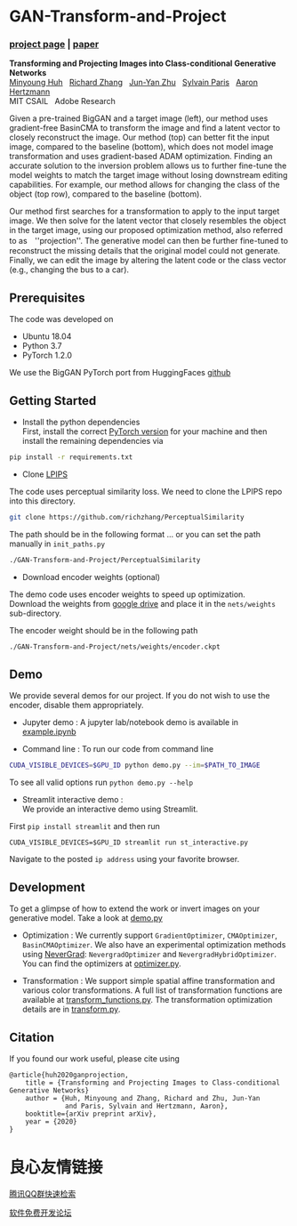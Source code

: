 # GAN-Transform-and-Project

### [project page](https://minyoungg.github.io/GAN-Transform-and-Project/) |   [paper](http://arxiv.org/abs/2005.01703)
**Transforming and Projecting Images into Class-conditional Generative Networks**  
[Minyoung Huh](http://minyounghuh.com/) &nbsp; [Richard Zhang](https://richzhang.github.io/) &nbsp; [Jun-Yan Zhu](https://people.csail.mit.edu/junyanz/) &nbsp; [Sylvain Paris](http://people.csail.mit.edu/sparis/) &nbsp; [Aaron Hertzmann](https://www.dgp.toronto.edu/~hertzman/)  
MIT CSAIL &nbsp; Adobe Research  

 
 

Given a pre-trained BigGAN and a target image (left), our method uses gradient-free BasinCMA to transform the image and find a latent vector to closely reconstruct the image. Our method (top) can better fit the input image, compared to the baseline (bottom), which does not model image transformation and uses gradient-based ADAM optimization. Finding an accurate solution to the inversion problem allows us to further fine-tune the model weights to match the target image without losing downstream editing capabilities. For example, our method allows for changing the class of the object (top row), compared to the baseline (bottom).

   
Our method first searches for a transformation to apply to the input target image. We then solve for the latent vector that closely resembles the object in the target image, using our proposed optimization method, also referred to as　''projection''. The generative model can then be further fine-tuned to reconstruct the missing details that the original model could not generate. Finally, we can edit the image by altering the latent code or the class vector (e.g., changing the bus to a car).



## Prerequisites
The code was developed on
- Ubuntu 18.04
- Python 3.7
- PyTorch 1.2.0

We use the BigGAN PyTorch port from HuggingFaces [github](https://github.com/huggingface/pytorch-pretrained-BigGAN)

## Getting Started
-  Install the python dependencies   
  First, install the correct [PyTorch version](https://pytorch.org/) for your machine and then install the remaining dependencies via
  ```bash
  pip install -r requirements.txt
  ```

-  Clone [LPIPS](https://github.com/richzhang/PerceptualSimilarity) 

  The code uses perceptual similarity loss. We need to clone the LPIPS repo into this directory.
  ```bash
  git clone https://github.com/richzhang/PerceptualSimilarity
  ```
  The path should be in the following format ... or you can set the path manually in `init_paths.py`
  ```bash
  ./GAN-Transform-and-Project/PerceptualSimilarity
  ```

-  Download encoder weights  (optional)

  The demo code uses encoder weights to speed up optimization.  
  Download the weights from [google drive](https://drive.google.com/drive/folders/1CyDQGBlduBP7lk3WiwazsEViT7VJRnE_?usp=sharing) and place it in the `nets/weights` sub-directory.  

  The encoder weight should be in the following path
  ```bash
  ./GAN-Transform-and-Project/nets/weights/encoder.ckpt
  ```

## Demo
We provide several demos for our project. If you do not wish to use the encoder, disable them appropriately.

-  Jupyter demo : A jupyter lab/notebook demo is available in [example.ipynb](example.ipynb)

-  Command line : To run our code from command line
  ```bash
  CUDA_VISIBLE_DEVICES=$GPU_ID python demo.py --im=$PATH_TO_IMAGE
  ```
  To see all valid options run `python demo.py --help`

-  Streamlit interactive demo :  
  We provide an interactive demo using Streamlit.

  First `pip install streamlit` and then run
  ```
  CUDA_VISIBLE_DEVICES=$GPU_ID streamlit run st_interactive.py
  ```
  Navigate to the posted `ip address` using your favorite browser.


## Development
To get a glimpse of how to extend the work or invert images on your generative model. Take a look at [demo.py](demo.py)

-   Optimization  :
We currently support `GradientOptimizer`, `CMAOptimizer`, `BasinCMAOptimizer`. We also have an experimental optimization methods using [NeverGrad](https://github.com/facebookresearch/nevergrad): `NevergradOptimizer` and `NevergradHybridOptimizer`. You can find the optimizers at [optimizer.py](./optimizer.py).

-   Transformation  :
We support simple spatial affine transformation and various color transformations. A full list of transformation functions are available at [transform_functions.py](./utils/transform_functions.py). The transformation optimization details are in [transform.py](transform.py).

## Citation

If you found our work useful, please cite using
```
@article{huh2020ganprojection,
    title = {Transforming and Projecting Images to Class-conditional Generative Networks}
    author = {Huh, Minyoung and Zhang, Richard and Zhu, Jun-Yan
              and Paris, Sylvain and Hertzmann, Aaron},
    booktitle={arXiv preprint arXiv},
    year = {2020}
}
```


 # 良心友情链接

[腾讯QQ群快速检索](http://u.720life.cn/s/8cf73f7c)

[软件免费开发论坛](http://u.720life.cn/s/bbb01dc0)